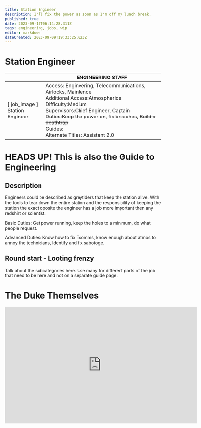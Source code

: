 ```yaml
---
title: Station Engineer
description: I'll fix the power as soon as I'm off my lunch break.
published: true
date: 2023-09-10T06:14:28.311Z
tags: engineering, jobs, wip
editor: markdown
dateCreated: 2023-09-09T19:33:25.023Z
---
```


# Station Engineer

|                             | ENGINEERING STAFF                                                                                   |
|-----------------------------|----------------------------------------------------------------------------------------------|
| \[ job_image ]<br>Station Engineer | Access: Engineering, Telecommunications, Airlocks, Maintence<br>Additional Access:Atmospherics<br>Difficulty:Medium<br>Supervisors:Chief Engineer, Captain<br>Duties:Keep the power on, fix breaches, ~~Build a deathtrap~~<br>Guides:<br>Alternate Titles: Assistant 2.0 |

# HEADS UP! This is also the Guide to Engineering

## Description 
Engineers could be described as greytiders that keep the station alive. With the tools to tear down the entire station and the responsibility of keeping the station the exact oposite the engineer has a job more important then any redshirt or scientist.

Basic Duties: Get power running, keep the holes to a minimum, do what people request.

Advanced Duties: Know how to fix Tcomms, know enough about atmos to annoy the technicians, Identify and fix sabotoge. 



## Round start - Looting frenzy
Talk about the subcategories here. Use many for different parts of the job that need to be here and not on a separate guide page.

# The Duke Themselves
<iframe src="https://player.twitch.tv/?channel=thedukeofook&parent=wiki.monkestation.com" frameborder="0" allowfullscreen="true" scrolling="no" height="378" width="620"></iframe>